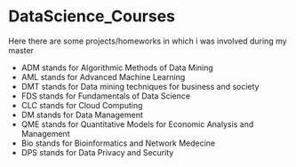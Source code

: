 # DataScience_Courses
Here there are some projects/homeworks in which i was involved during my master

- ADM stands for Algorithmic Methods of Data Mining
- AML stands for Advanced Machine Learning
- DMT stands for Data mining techniques for business and society
- FDS stands for  Fundamentals of Data Science
- CLC stands for Cloud Computing
- DM stands for Data Management
- QME stands for Quantitative Models for Economic Analysis and Management 
- Bio stands for Bioinformatics and Network Medecine
- DPS stands for Data Privacy and Security

